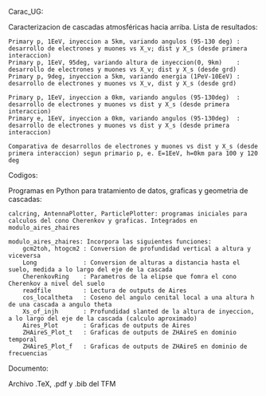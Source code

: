 Carac_UG:

Caracterizacion de cascadas atmosféricas hacia arriba. Lista de resultados:
	
	Primary p, 1EeV, inyeccion a 5km, variando angulos (95-130 deg) : desarrollo de electrones y muones vs X_v; dist y X_s (desde primera interaccion) 
	Primary p, 1EeV, 95deg, variando altura de inyeccion(0, 9km)    : desarrollo de electrones y muones vs X_v; dist y X_s (desde grd)
	Primary p, 9deg, inyeccion a 5km, variando energia (1PeV-10EeV) : desarrollo de electrones y muones vs X_v, dist y X_s (desde grd)

	Primary p, 1EeV, inyeccion a 0km, variando angulos (95-130deg)  : desarrollo de electrones y muones vs dist y X_s (desde primera interaccion)
	Primary e, 1EeV, inyeccion a 0km, variando angulos (95-130deg)  : desarrollo de electrones y muones vs dist y X_s (desde primera interaccion)

	Comparativa de desarrollos de electrones y muones vs dist y X_s (desde primera interaccion) segun primario p, e. E=1EeV, h=0km para 100 y 120 deg

Codigos:

Programas en Python para tratamiento de datos, graficas y geometria de cascadas:

	calcring, AntennaPlotter, ParticlePlotter: programas iniciales para calculos del cono Cherenkov y graficas. Integrados en modulo_aires_zhaires

	modulo_aires_zhaires: Incorpora las siguientes funciones:
		gcm2toh, htogcm2 : Conversion de profundidad vertical a altura y viceversa
		Long             : Conversion de alturas a distancia hasta el suelo, medida a lo largo del eje de la cascada
		CherenkovRing    : Parametros de la elipse que fomra el cono Cherenkov a nivel del suelo
		readfile         : Lectura de outputs de Aires
		cos_localtheta   : Coseno del angulo cenital local a una altura h de una cascada a angulo theta
		Xs_of_injh       : Profundidad slanted de la altura de inyeccion, a lo largo del eje de la cascada (calculo aproximado)
		Aires_Plot       : Graficas de outputs de Aires
		ZHAireS_Plot_t   : Graficas de outputs de ZHAireS en dominio temporal
		ZHAireS_Plot_f   : Graficas de outputs de ZHAireS en dominio de frecuencias

Documento: 

Archivo .TeX, .pdf y .bib del TFM
		



